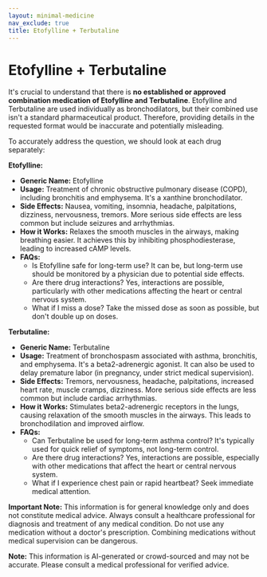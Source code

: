 ```yaml
---
layout: minimal-medicine
nav_exclude: true
title: Etofylline + Terbutaline
---
```


# Etofylline + Terbutaline

It's crucial to understand that there is **no established or approved combination medication of Etofylline and Terbutaline**.  Etofylline and Terbutaline are used individually as bronchodilators, but their combined use isn't a standard pharmaceutical product.  Therefore, providing details in the requested format would be inaccurate and potentially misleading.

To accurately address the question, we should look at each drug separately:

**Etofylline:**

* **Generic Name:** Etofylline
* **Usage:** Treatment of chronic obstructive pulmonary disease (COPD), including bronchitis and emphysema.  It's a xanthine bronchodilator.
* **Side Effects:** Nausea, vomiting, insomnia, headache, palpitations, dizziness, nervousness, tremors.  More serious side effects are less common but include seizures and arrhythmias.
* **How it Works:** Relaxes the smooth muscles in the airways, making breathing easier. It achieves this by inhibiting phosphodiesterase, leading to increased cAMP levels.
* **FAQs:**
    * Is Etofylline safe for long-term use?  It can be, but long-term use should be monitored by a physician due to potential side effects.
    * Are there drug interactions?  Yes, interactions are possible, particularly with other medications affecting the heart or central nervous system.
    * What if I miss a dose?  Take the missed dose as soon as possible, but don't double up on doses.


**Terbutaline:**

* **Generic Name:** Terbutaline
* **Usage:**  Treatment of bronchospasm associated with asthma, bronchitis, and emphysema. It's a beta2-adrenergic agonist.  It can also be used to delay premature labor (in pregnancy, under strict medical supervision).
* **Side Effects:** Tremors, nervousness, headache, palpitations, increased heart rate, muscle cramps, dizziness.  More serious side effects are less common but include cardiac arrhythmias.
* **How it Works:**  Stimulates beta2-adrenergic receptors in the lungs, causing relaxation of the smooth muscles in the airways. This leads to bronchodilation and improved airflow.
* **FAQs:**
    * Can Terbutaline be used for long-term asthma control?  It's typically used for quick relief of symptoms, not long-term control.
    * Are there drug interactions?  Yes, interactions are possible, especially with other medications that affect the heart or central nervous system.
    * What if I experience chest pain or rapid heartbeat?  Seek immediate medical attention.


**Important Note:**  This information is for general knowledge only and does not constitute medical advice. Always consult a healthcare professional for diagnosis and treatment of any medical condition.  Do not use any medication without a doctor's prescription.  Combining medications without medical supervision can be dangerous.


**Note:** This information is AI-generated or crowd-sourced and may not be accurate. Please consult a medical professional for verified advice.